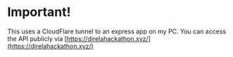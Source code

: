 # Important!

This uses a CloudFlare tunnel to an express app on my PC. You can access the API publicly via [https://direlahackathon.xyz/](https://direlahackathon.xyz/)